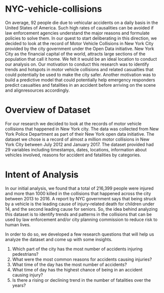 # NYC-vehicle-collisions

On average, 92 people die due to vehicular accidents on a daily basis in the United States of America. Such high rates of causalities can be avoided if law enforcement agencies understand the major reasons and formulate policies to solve them. In our quest to start deliberating in this direction, we decided to look at the record of Motor Vehicle Collisions in New York City provided by the city government under the Open Data initiative. New York City as the financial capital of the world, attracts large sections of the population that call it home. We felt it would be an ideal location to conduct our analysis on. Our motivation to conduct this research was to identify trends and hotspots in motor vehicle collisions and related casualties that could potentially be used to make the city safer. Another motivation was to build a predictive model that could potentially help emergency responders predict casualties and fatalities in an accident before arriving on the scene and alignresources accordingly.


# Overview of Dataset
For our research we decided to look at the records of motor vehicle collisions that happened in New York city. The data was collected from New York Police Department as part of their New York open data initiative. The dataset we chose is a record of almost a million motor collisions in New York City between July 2012 and January 2017. The dataset provided had 29 variables including timestamps, dates, locations, information about vehicles involved, reasons for accident and fatalities by categories.


# Intent of Analysis
In our initial analysis, we found that a total of 216,399 people were injured and more than 1000 killed in the collisions that happened across the city between 2013 to 2016. A report by NYC government says that being struck by a vehicle is the leading cause of injury-related death for children under 14, and the second leading cause for seniors. So, the idea behind analyzing this dataset is to identify trends and patterns in the collisions that can be used by law enforcement and/or city planning commission to reduce risk to human lives.

In order to do so, we developed a few research questions that will help us analyze the dataset and come up with some insights.

1) Which part of the city has the most number of accidents injuring pedestrians?
2) What were the most common reasons for accidents causing injuries?
3) What time of the day has the most number of accidents?
4) What time of day has the highest chance of being in an accident causing injury?
5) Is there a rising or declining trend in the number of fatalities over the years?
